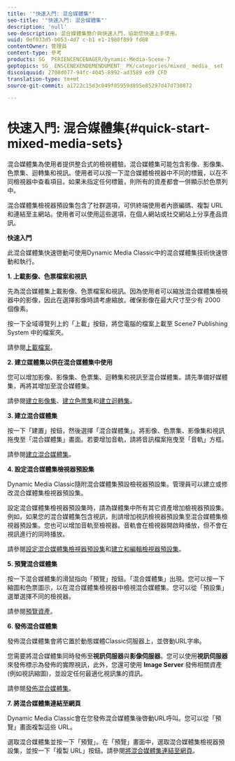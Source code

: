 ```yaml
---
title: '"快速入門: 混合媒體集"'
seo-title: '"快速入門: 混合媒體集"'
description: 'null'
seo-description: 混合媒體集簡介與快速入門，協助您快速上手使用。
uuid: 0ef033d5-b053-4d7 c-b1 e1-1980f899 fd88
contentOwner: 管理員
content-type: 參考
products: SG_ PERIENCENCENAGER/Dynamic-Media-Scene-7
geptopics: SG_ ENSCENEXENDEMENDUMENT_ PK/categories/mixed_ media_ set
discoiquuid: 2708d077-94fc-4045-8992-ad3589 ed9 CFD
translation-type: tm+mt
source-git-commit: a1722c15d3c049f05959d895e85297d47d730872

---
```



# 快速入門: 混合媒體集{#quick-start-mixed-media-sets}

 混合媒體集為使用者提供整合式的檢視體驗。混合媒體集可能包含影像、影像集、色票集、迴轉集和視訊。使用者可以按一下混合媒體檢視器中不同的標籤，以在不同檢視器中查看項目。如果未指定任何標籤，則所有的資產都會一併顯示於色票列中。

混合媒體集檢視器預設集包含了社群選項，可供終端使用者內嵌編碼、複製 URL 和連結至主網站。使用者可以使用這些選項，在個人網站或社交網站上分享產品資訊。

**快速入門**

此混合媒體集快速啓動可使用Dynamic Media Classic中的混合媒體集技術快速啓動和執行。

**1. 上載影像、色票檔案和視訊**

先為混合媒體集上載影像、色票檔案和視訊。因為使用者可以縮放混合媒體集檢視器中的影像，因此在選擇影像時請考慮縮放。確保影像在最大尺寸至少有 2000 個像素。

按一下全域導覽列上的「上載」按鈕，將您電腦的檔案上載至 Scene7 Publishing System 中的檔案夾。

請參閱[上載檔案](uploading-files.md#uploading-your-files)。

**2. 建立媒體集以供在混合媒體集中使用**

您可以增加影像、影像集、色票集、迴轉集和視訊至混合媒體集。請先準備好媒體集，再將其增加至混合媒體集。

請參閱[建立影像集](creating-image-set.md#creating-an-image-set)、[建立色票集](creating-swatch-set.md#creating-a-swatch-set)和[建立迴轉集](creating-spin-set.md#creating-a-spin-set)。

**3. 建立混合媒體集**

按一下「建置」按鈕，然後選擇「混合媒體集」。將影像、色票集、影像集和視訊拖曳至「混合媒體集」畫面。若要增加音軌，請將音訊檔案拖曳至「音軌」方框。

請參閱[建立混合媒體集](creating-mixed-media-set.md#creating-a-mixed-media-set)。

**4. 設定混合媒體集檢視器預設集**

Dynamic Media Classic隨附混合媒體集預設檢視器預設集。管理員可以建立或修改混合媒體集檢視器預設集。

設定混合媒體集檢視器預設集時，請為媒體集中所有其它資產增加檢視器預設集。例如，如果您的混合媒體集包含視訊，則請增加視訊檢視器預設集至混合媒體集檢視器預設集。您也可以增加音軌至檢視器。音軌會在檢視器開啟時播放，但不會在視訊進行的同時播放。

請參閱[設定混合媒體集檢視器預設集](setting-mixed-media-set-viewer.md#setting-up-a-mixed-media-set-viewer-preset)和[建立和編輯檢視器預設集](application-setup.md#adding-and-editing-viewer-presets)。

**5. 預覽混合媒體集**

按一下混合媒體集的滑鼠指向「預覽」按鈕。「混合媒體集」出現。您可以按一下縮圖和色票圖示，以在混合媒體集檢視器中檢視混合媒體集。您可以從「預設集」選單選擇不同的檢視器。

請參閱[預覽資產](previewing-asset.md#previewing-an-asset)。

**6. 發佈混合媒體集**

發佈混合媒體集會將它置於動態媒體Classic伺服器上，並啓動URL字串。

您需要將混合媒體集同時發佈至&#x200B;**視訊伺服器**&#x200B;與&#x200B;**影像伺服器**。您可以使用&#x200B;**視訊伺服器**&#x200B;來發佈標示為發佈的實際視訊，此外，您還可使用 **Image Server** 發佈相關資產(例如視訊縮圖)，並設定任何最適化視訊集的資訊。

請參閱[發佈混合媒體集](publishing-mixed-media-set.md#publishing-a-mixed-media-set)。

**7. 將混合媒體集連結至網頁**

Dynamic Media Classic會在您發佈混合媒體集後啓動URL呼叫。您可以從「預覽」畫面複製這些 URL。

選取混合媒體集並按一下「預覽」。在「預覽」畫面中，選取混合媒體集檢視器預設集，並按一下「複製 URL」按鈕。請參閱[將混合媒體集連結至網頁](linking-mixed-media-set-web.md#linking-a-mixed-media-set-to-a-web-page)。

